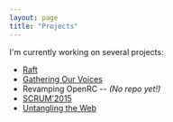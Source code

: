 ```yaml
---
layout: page
title: "Projects"
---
```


I'm currently working on several projects:

* [Raft](https://github.com/hoverbear/raft)
* [Gathering Our Voices](https://github.com/BCAAFC/Gathering-Our-Voices)
* Revamping OpenRC -- *(No repo yet!)*
* [SCRUM'2015](http://scrum2015.cs.uvic.ca/)
* [Untangling the Web](http://webhome.cs.uvic.ca/~ycoady/utw/)
